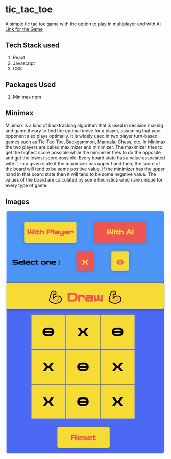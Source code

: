 # tic_tac_toe
 A simple tic tac toe game with the option to play in multiplayer and with Ai
 [Link for the Game](https://manish-tic-tac-toe.netlify.app/)
 
 ## Tech Stack used
 1. React          
 2. Javascript
 3. CSS
 
 ## Packages Used
 1. Minimax npm
 
 ## Minimax
 Minimax is a kind of backtracking algorithm that is used in decision making and game theory to find the optimal move for a player, assuming that your opponent also plays optimally. It is widely used in two player turn-based games such as Tic-Tac-Toe, Backgammon, Mancala, Chess, etc.
In Minimax the two players are called maximizer and minimizer. The maximizer tries to get the highest score possible while the minimizer tries to do the opposite and get the lowest score possible.
Every board state has a value associated with it. In a given state if the maximizer has upper hand then, the score of the board will tend to be some positive value. If the minimizer has the upper hand in that board state then it will tend to be some negative value. The values of the board are calculated by some heuristics which are unique for every type of game.

## Images

![image](https://raw.githubusercontent.com/ManishRaghavan/tic_tac_toe/main/tic%20tac%20game.png)
